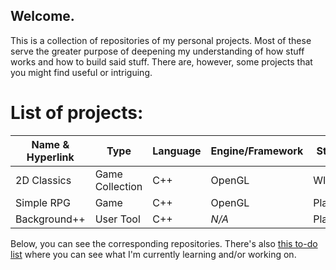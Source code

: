 ## Welcome.
This is a collection of repositories of my personal projects. Most of these serve the greater purpose of deepening my understanding of how stuff works and how to build said stuff.
There are, however, some projects that you might find useful or intriguing.

# List of projects:

| Name & Hyperlink  | Type              | Language  | Engine/Framework  | Status    |
| ---               | ---               | ---       | ---               | ---       |
| 2D Classics       | Game Collection   | C++       | OpenGL            | WIP       |
| Simple RPG        | Game              | C++       | OpenGL            | Planned   |
| Background++      | User Tool         | C++       | *N/A*             | Planned   |

Below, you can see the corresponding repositories. There's also [this to-do list](https://github.com/FlyMandi/FlyMandi/blob/main/TODO.md) where you can see what I'm currently learning and/or working on.

